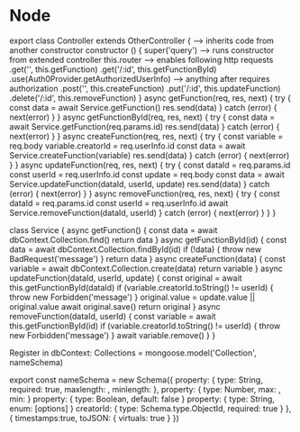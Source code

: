 # Node

<!-- SECTION Controller -->
  export class Controller extends OtherController { --> inherits code from another constructor
    constructor () {
      super('query') --> runs constructor from extended controller
      this.router --> enables following http requests
        .get('', this.getFunction)
        .get('/:id', this.getFunctionById)
        .use(Auth0Provider.getAuthorizedUserInfo) --> anything after requires authorization
        .post('', this.createFunction)
        .put('/:id', this.updateFunction)
        .delete('/:id', this.removeFunction)
    }
    async getFunction(req, res, next) {
      try {
        const data = await Service.getFunction()
        res.send(data)
      } catch (error) {
        next(error)
      }
    }
    async getFunctionById(req, res, next) {
      try {
        const data = await Service.getFunction(req.params.id)
        res.send(data)
      } catch (error) {
        next(error)
      }
    }
    async createFunction(req, res, next) {
      try {
        const variable = req.body
        variable.creatorId = req.userInfo.id
        const data = await Service.createFunction(variable)
        res.send(data)
      } catch (error) {
        next(error)
      }
    }
    async updateFunction(req, res, next) {
      try {
        const dataId = req.params.id
        const userId = req.userInfo.id
        const update = req.body
        const data = await Service.updateFunction(dataId, userId, update)
        res.send(data)
      } catch (error) {
        next(error)
      }
    }
    async removeFunction(req, res, next) {
      try {
        const dataId = req.params.id
        const userId = req.userInfo.id
        await Service.removeFunction(dataId, userId)
      } catch (error) {
        next(error)
      }
    }
  }

<!-- SECTION Service -->
  class Service {
    async getFunction() {
      const data = await dbContext.Collection.find()
      return data
    }
    async getFunctionById(id) {
      const data = await dbContext.Collection.findById(id)
      if (!data) {
        throw new BadRequest('message')
      }
      return data
    }
    async createFunction(data) {
      const variable = await dbContext.Collection.create(data)
      return variable
    }
    async updateFunction(dataId, userId, update) {
      const original = await this.getFunctionById(dataId)
      if (variable.creatorId.toString() != userId) {
        throw new Forbidden('message')
      }
      original.value = update.value || original.value
      await original.save()
      return original
    }
    async removeFunction(dataId, userId) {
      const variable = await this.getFunctionById(id)
      if (variable.creatorId.toString() != userId) {
        throw new Forbidden('message')
      }
      await variable.remove()
    }
  }

<!-- SECTION Database -->
  Register in dbContext:
    Collections = mongoose.model('Collection', nameSchema)

<!-- SECTION Model -->
  export const nameSchema = new Schema({
    property: { type: String, required: true, maxlength: , minlength: },
    property: { type: Number, max: , min: }
    property: { type: Boolean, default: false }
    property: { type: String, enum: [options] }
    creatorId: { type: Schema.type.ObjectId, required: true }
  }, { timestamps:true, toJSON: { virtuals: true } })
